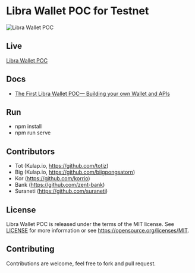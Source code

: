 # Libra Wallet POC for Testnet

![Libra Wallet POC](https://cdn-images-1.medium.com/max/2600/1*dSIjHHJVv9JbKwswRFXJwg.png)

Live
----

[Libra Wallet POC](https://dev.kulap.io/libra/)

Docs
----

- [The First Libra Wallet POC— Building your own Wallet and APIs](https://medium.com/kulapofficial/the-first-libra-wallet-poc-building-your-own-wallet-and-apis-3cb578c0bd52?postPublishedType=repub)


Run
---

- npm install
- npm run serve


Contributors
------------

- Tot (Kulap.io, https://github.com/totiz)
- Big (Kulap.io, https://github.com/biigpongsatorn)
- Kor (https://github.com/korrio)
- Bank (https://github.com/zent-bank)
- Suraneti (https://github.com/suraneti)

License
-------

Libra Wallet POC is released under the terms of the MIT license. See [LICENSE](LICENSE) for more
information or see https://opensource.org/licenses/MIT.

Contributing
------------

Contributions are welcome, feel free to fork and pull request.
